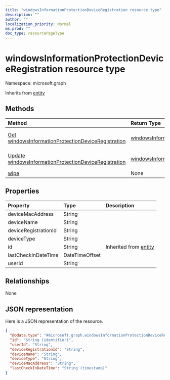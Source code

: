 ```yaml
---
title: "windowsInformationProtectionDeviceRegistration resource type"
description: ""
author: ""
localization_priority: Normal
ms.prod: ""
doc_type: resourcePageType
---
```


# windowsInformationProtectionDeviceRegistration resource type


Namespace: microsoft.graph




Inherits from [entity](../resources/entity.md)

## Methods
|Method|Return Type|Description|
|:---|:---|:---|
|[Get windowsInformationProtectionDeviceRegistration](../api/windowsinformationprotectiondeviceregistration-get.md)|[windowsInformationProtectionDeviceRegistration](../resources/windowsinformationprotectiondeviceregistration.md)|Read properties and relationships of the [windowsInformationProtectionDeviceRegistration](../resources/windowsinformationprotectiondeviceregistration.md) object.|
|[Update windowsInformationProtectionDeviceRegistration](../api/windowsinformationprotectiondeviceregistration-update.md)|[windowsInformationProtectionDeviceRegistration](../resources/windowsinformationprotectiondeviceregistration.md)|Update the properties of a [windowsInformationProtectionDeviceRegistration](../resources/windowsinformationprotectiondeviceregistration.md) object.|
|[wipe](../api/windowsinformationprotectiondeviceregistration-wipe.md)|None||

## Properties
|Property|Type|Description|
|:---|:---|:---|
|deviceMacAddress|String||
|deviceName|String||
|deviceRegistrationId|String||
|deviceType|String||
|id|String| Inherited from [entity](../resources/entity.md)|
|lastCheckInDateTime|DateTimeOffset||
|userId|String||

## Relationships
None

## JSON representation
Here is a JSON representation of the resource.
<!-- {
  "blockType": "resource",
  "keyProperty": "id",
  "@odata.type": "microsoft.graph.windowsInformationProtectionDeviceRegistration",
  "baseType": "microsoft.graph.entity",
  "openType": false
}
-->
``` json
{
  "@odata.type": "#microsoft.graph.windowsInformationProtectionDeviceRegistration",
  "id": "String (identifier)",
  "userId": "String",
  "deviceRegistrationId": "String",
  "deviceName": "String",
  "deviceType": "String",
  "deviceMacAddress": "String",
  "lastCheckInDateTime": "String (timestamp)"
}
```

